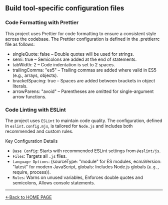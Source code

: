 ## Build tool-specific configuration files

### Code Formatting with Prettier

This project uses Prettier for code formatting to ensure a consistent style across the codebase. The Prettier configuration is defined in the .prettierrc file as follows:

- singleQuote: false – Double quotes will be used for strings.
- semi: true – Semicolons are added at the end of statements.
- tabWidth: 2 – Code indentation is set to 2 spaces.
- trailingComma: "es5" – Trailing commas are added where valid in ES5 (e.g., arrays, objects).
- bracketSpacing: true – Spaces are added between brackets in object literals.
- arrowParens: "avoid" – Parentheses are omitted for single-argument arrow functions.

### Code Linting with ESLint

The project uses `ESLint` to maintain code quality. The configuration, defined in `eslint.config.mjs`, is tailored for `Node.js` and includes both recommended and custom rules.

Key Configuration Details

- `Base Config`: Starts with recommended ESLint settings from `@eslint/js`.
- `Files`: Targets all `.js` files.
- `Language Options`: (sourceType: "module" for ES modules, ecmaVersion: "latest" for modern JavaScript, globals: Includes Node.js globals (`e.g.`, require, process)).
- `Rules`: Warns on unused variables, Enforces double quotes and semicolons, Allows console statements.

---

[<-Back to HOME PAGE](../tutorial.md)